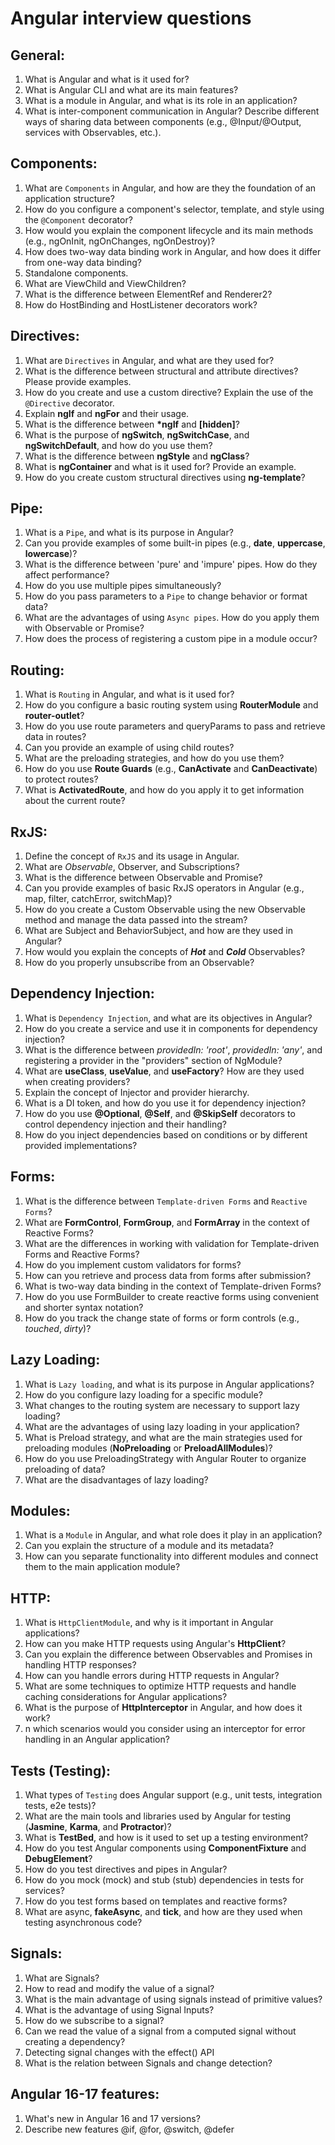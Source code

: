 # Angular interview questions

## General:

1. What is Angular and what is it used for?
2. What is Angular CLI and what are its main features?
3. What is a module in Angular, and what is its role in an application?
4. What is inter-component communication in Angular? Describe different ways of sharing data between components (e.g., @Input/@Output, services with Observables, etc.).

## Components:

1. What are `Components` in Angular, and how are they the foundation of an application structure?
2. How do you configure a component's selector, template, and style using the `@Component` decorator?
3. How would you explain the component lifecycle and its main methods (e.g., ngOnInit, ngOnChanges, ngOnDestroy)?
4. How does two-way data binding work in Angular, and how does it differ from one-way data binding?
5. Standalone components.
6. What are ViewChild and ViewChildren?
7. What is the difference between ElementRef and Renderer2?
8. How do HostBinding and HostListener decorators work?

## Directives:

1. What are `Directives` in Angular, and what are they used for?
2. What is the difference between structural and attribute directives? Please provide examples.
3. How do you create and use a custom directive? Explain the use of the `@Directive` decorator.
4. Explain **ngIf** and **ngFor** and their usage.
5. What is the difference between **\*ngIf** and **[hidden]**?
6. What is the purpose of **ngSwitch**, **ngSwitchCase**, and **ngSwitchDefault**, and how do you use them?
7. What is the difference between **ngStyle** and **ngClass**?
8. What is **ngContainer** and what is it used for? Provide an example.
9. How do you create custom structural directives using **ng-template**?

## Pipe:

1. What is a `Pipe`, and what is its purpose in Angular?
2. Can you provide examples of some built-in pipes (e.g., **date**, **uppercase**, **lowercase**)?
3. What is the difference between 'pure' and 'impure' pipes. How do they affect performance?
4. How do you use multiple pipes simultaneously?
5. How do you pass parameters to a `Pipe` to change behavior or format data?
6. What are the advantages of using `Async pipes`. How do you apply them with Observable or Promise?
7. How does the process of registering a custom pipe in a module occur?

## Routing:

1. What is `Routing` in Angular, and what is it used for?
2. How do you configure a basic routing system using **RouterModule** and **router-outlet**?
3. How do you use route parameters and queryParams to pass and retrieve data in routes?
4. Can you provide an example of using child routes?
5. What are the preloading strategies, and how do you use them?
6. How do you use **Route Guards** (e.g., **CanActivate** and **CanDeactivate**) to protect routes?
7. What is **ActivatedRoute**, and how do you apply it to get information about the current route?

## RxJS:

1. Define the concept of `RxJS` and its usage in Angular.
2. What are _Observable_, Observer, and Subscriptions?
3. What is the difference between Observable and Promise?
4. Can you provide examples of basic RxJS operators in Angular (e.g., map, filter, catchError, switchMap)?
5. How do you create a Custom Observable using the new Observable method and manage the data passed into the stream?
6. What are Subject and BehaviorSubject, and how are they used in Angular?
7. How would you explain the concepts of **_Hot_** and **_Cold_** Observables?
8. How do you properly unsubscribe from an Observable?

## Dependency Injection:

1. What is `Dependency Injection`, and what are its objectives in Angular?
2. How do you create a service and use it in components for dependency injection?
3. What is the difference between _providedIn: 'root'_, _providedIn: 'any'_, and registering a provider in the "providers" section of NgModule?
4. What are **useClass**, **useValue**, and **useFactory**? How are they used when creating providers?
5. Explain the concept of Injector and provider hierarchy.
6. What is a DI token, and how do you use it for dependency injection?
7. How do you use **@Optional**, **@Self**, and **@SkipSelf** decorators to control dependency injection and their handling?
8. How do you inject dependencies based on conditions or by different provided implementations?

## Forms:

1. What is the difference between `Template-driven Forms` and `Reactive Forms`?
2. What are **FormControl**, **FormGroup**, and **FormArray** in the context of Reactive Forms?
3. What are the differences in working with validation for Template-driven Forms and Reactive Forms?
4. How do you implement custom validators for forms?
5. How can you retrieve and process data from forms after submission?
6. What is two-way data binding in the context of Template-driven Forms?
7. How do you use FormBuilder to create reactive forms using convenient and shorter syntax notation?
8. How do you track the change state of forms or form controls (e.g., _touched_, _dirty_)?

## Lazy Loading:

1. What is `Lazy loading`, and what is its purpose in Angular applications?
2. How do you configure lazy loading for a specific module?
3. What changes to the routing system are necessary to support lazy loading?
4. What are the advantages of using lazy loading in your application?
5. What is Preload strategy, and what are the main strategies used for preloading modules (**NoPreloading** or **PreloadAllModules**)?
6. How do you use PreloadingStrategy with Angular Router to organize preloading of data?
7. What are the disadvantages of lazy loading?

## Modules:

1. What is a `Module` in Angular, and what role does it play in an application?
2. Can you explain the structure of a module and its metadata?
3. How can you separate functionality into different modules and connect them to the main application module?

## HTTP:

1. What is `HttpClientModule`, and why is it important in Angular applications?
2. How can you make HTTP requests using Angular's **HttpClient**?
3. Can you explain the difference between Observables and Promises in handling HTTP responses?
4. How can you handle errors during HTTP requests in Angular?
5. What are some techniques to optimize HTTP requests and handle caching considerations for Angular applications?
6. What is the purpose of **HttpInterceptor** in Angular, and how does it work?
7. n which scenarios would you consider using an interceptor for error handling in an Angular application?

## Tests (Testing):

1. What types of `Testing` does Angular support (e.g., unit tests, integration tests, e2e tests)?
2. What are the main tools and libraries used by Angular for testing (**Jasmine**, **Karma**, and **Protractor**)?
3. What is **TestBed**, and how is it used to set up a testing environment?
4. How do you test Angular components using **ComponentFixture** and **DebugElement**?
5. How do you test directives and pipes in Angular?
6. How do you mock (mock) and stub (stub) dependencies in tests for services?
7. How do you test forms based on templates and reactive forms?
8. What are async, **fakeAsync**, and **tick**, and how are they used when testing asynchronous code?

## Signals:

1. What are Signals?
2. How to read and modify the value of a signal?
3. What is the main advantage of using signals instead of primitive values?
4. What is the advantage of using Signal Inputs?
5. How do we subscribe to a signal?
6. Can we read the value of a signal from a computed signal without creating a dependency?
7. Detecting signal changes with the effect() API
8. What is the relation between Signals and change detection?

## Angular 16-17 features:

1. What's new in Angular 16 and 17 versions? 
2. Describe new features @if, @for, @switch, @defer